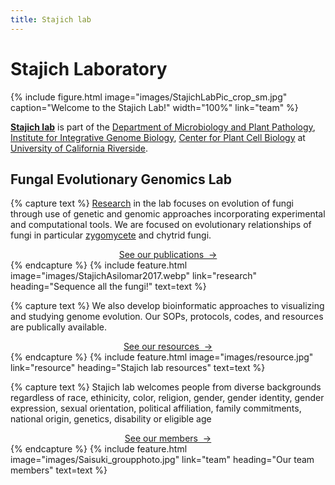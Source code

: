 ```yaml
---
title: Stajich lab
---
```


# <i class="fas fa-dna"></i>Stajich Laboratory

{%
  include figure.html
  image="images/StajichLabPic_crop_sm.jpg"
  caption="Welcome to the Stajich Lab!"
  width="100%"
  link="team"
%}


[**Stajich lab**](https://stajichlab.github.io/lab-website-template/) is part of the [Department of Microbiology and Plant Pathology](https://microplantpath.ucr.edu), [Institute for Integrative Genome Biology](https://iigb.ucr.edu), [Center for Plant Cell Biology](https://cepceb.ucr.edu) at [University of California Riverside](https://ucr.edu). 

## Fungal Evolutionary Genomics Lab

{% capture text %}
[Research](research) in the lab focuses on evolution of fungi through use of genetic and genomic approaches incorporating experimental and computational tools. We are focused on evolutionary relationships of fungi in particular [zygomycete](http://zygolife.org/home/) and chytrid fungi. <br>

<center><a href="https://stajichlab.github.io/research/">See our publications &nbsp;→</a></center>
{% endcapture %}
{%
  include feature.html
  image="images/StajichAsilomar2017.webp"
  link="research"
  heading="Sequence all the fungi!"
  text=text
%}

{% capture text %}
We also develop bioinformatic approaches to visualizing and studying genome evolution. Our SOPs, protocols, codes, and resources are publically available. <br>


<center><a href="https://stajichlab.github.io/resources/">See our resources &nbsp;→</a></center>
{% endcapture %}
{%
  include feature.html
  image="images/resource.jpg"
  link="resource"
  heading="Stajich lab resources"
  text=text
%}

{% capture text %}
Stajich lab welcomes people from diverse backgrounds regardless of race, ethinicity, color, religion, gender, gender identity, gender expression, sexual orientation, political affiliation, family commitments, national origin, genetics, disability or eligible age  <br>


<center><a href="https://stajichlab.github.io/team/">See our members &nbsp;→</a></center>
{% endcapture %}
{%
  include feature.html
  image="images/Saisuki_groupphoto.jpg"
  link="team"
  heading="Our team members"
  text=text
%}
